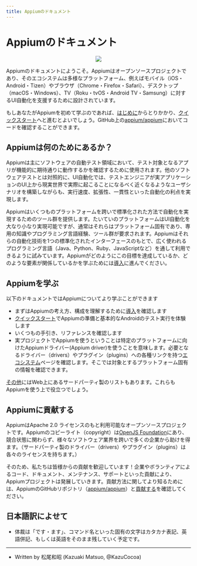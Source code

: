 ```yaml
---
title: Appiumのドキュメント
---
```


<!---# Appium Documentation--->
# Appiumのドキュメント

<div style="text-align: center">
  <img src="assets/images/appium-logo-horiz.png" style="max-width: 400px;" />
</div>

<!---
Welcome to the Appium documentation! Appium is an open-source project and ecosystem of related
software, designed to facilitate UI automation of many app platforms, including mobile (iOS,
Android, Tizen), browser (Chrome, Firefox, Safari), desktop (macOS, Windows), TV (Roku, tvOS,
Android TV, Samsung), and more.
--->
Appiumのドキュメントにようこそ。Appiumはオープンソースプロジェクトであり、そのエコシステムは多様なプラットフォーム、例えばモバイル（iOS・Android・Tizen）やブラウザ（Chrome・Firefox・Safari）、デスクトップ（macOS・Windows）、TV（Roku・tvOS・Android TV・Samsung）に対するUI自動化を支援するために設計されています。

<!---
If you're new to Appium, it's recommended that you start off with the [Introduction](intro/), then
move on to the [Quickstart](quickstart/). And you can always find Appium's code on GitHub at
[appium/appium](https://github.com/appium/appium).
--->
もしあなたがAppiumを初めて学ぶのであれば、[はじめに](intro/)からとりかかり、[クイックスタート](quickstart/)へと進むとよいでしょう。GitHub上の[appium/appium](https://github.com/appium/appium)においてコードを確認することができます。

<!---## What is Appium for?--->
## Appiumは何のためにあるか？


<!---
Appium is used mostly in the field of software test automation, to help determine whether the
functionality of a given app is working as expected. In contrast to other types of software
testing, UI automation allows testers to write code that walks through user scenarios in the actual
UI of an application, mimicking as closely as possible what happens in the real world while
enabling the various benefits of automation, including speed, scale, and consistency.
--->

Appiumは主にソフトウェアの自動テスト領域において、テスト対象となるアプリが機能的に期待通りに動作するかを確認するために使用されます。他のソフトウェアテストとは対照的に、UI自動化では、テストエンジニアが実アプリケーションのUI上から現実世界で実際に起こることになるべく近くなるようなユーザシナリオを構築しながらも、実行速度、拡張性、一貫性といった自動化の利点を実現します。


<!---
Appium aims to provide a set of tools that support this kind of automation in a standard way across
any number of platforms. Most platforms come with tools that allow UI automation at some level, but
these are usually platform-specific and require specialized knowledge and specific programming
language experience and toolchains. Appium tries to unify all these automation technology under
a single stable interface, accessible via most popular programming languages (you can write Appium
scripts in Java, Python, Ruby, JS, and more).
--->

Appiumはいくつものプラットフォームを跨いで標準化された方法で自動化を実現するためのツール群を提供します。たいていのプラットフォームはUI自動化を大なり小なり実現可能ですが、通常はそれらはプラットフォーム固有であり、専用の知識やプログラミング言語経験、ツール群が要求されます。Appiumはそれらの自動化技術を1つの標準化されたインターフェースのもとで、広く使われるプログラミング言語（Java、Python、Ruby、JavaScriptなど）を通して利用できるように試みています。Appiumがどのようにこの目標を達成しているか、どのような要素が関係しているかを学ぶためには[導入](intro/)に進んでください。

<!--
## Learning Appium
--->
## Appiumを学ぶ

<!---
This documentation is a great way to learn more about Appium:

- Check out the [Introduction](intro/) first to make sure you understand all the concepts involved in Appium.
- Go through the [Quickstart](quickstart/) to get set up and run a basic Android test.
- Have a look at the various guides and references.
- Using Appium for a real project means using an Appium driver for a specific platform, so you'll want to have a look at the [Ecosystem](ecosystem/) page where we keep links to the drivers and plugins you might want to use; you can refer to those projects for specific information about using Appium for a given platform.
--->

以下のドキュメントではAppiumについてより学ぶことができます

- まずはAppiumの考え方、構成を理解するために[導入](intro/)を確認します
- [クイックスタート](quickstart/)でAppiumの準備と基本的なAndroidのテスト実行を体験します
- いくつもの手引き、リファレンスを確認します
- 実プロジェクトでAppiumを使うということは特定のプラットフォームに向けたAppiumドライバー(Appium driver)を使うことを意味します。必要となるドライバー（drivers）やプラグイン（plugins）への各種リンクを持つ[エコシステム](ecosystem/)ページを確認します。そこでは対象とするプラットフォーム固有の情報を確認できます。

<!---
You can also check out a list of third-party [Resources](resources.md) to explore Appium around the
web.
--->

[その他](resources.md)にはWeb上にあるサードパーティ製のリストもあります。これらもAppiumを使う上で役立つでしょう。


<!---
## Contributing to Appium
--->
## Appiumに貢献する


<!---
Appium is open source, available under an Apache 2.0 license. Appium's copyright is held by the
[OpenJS Foundation](https://openjsf.org), and Appium receives contributions from many companies
across several software industries, regardless of their competitive status. (3rd-party drivers and
plugins are available under the licenses provided by their authors.)
--->

AppiumはApache 2.0 ライセンスのもと利用可能なオープンソースプロジェクトです。Appiumのコピーライト（copyright）は[OpenJS Foundation](https://openjsf.org)にあり、競合状態に関わらず、様々なソフトウェア業界を跨いで多くの企業から助けを得ます。（サードパーティ製のドライバー（drivers）やプラグイン（plugins）は各々のライセンスを持ちます。）

<!---
As such, we welcome contributions! The project moves forward in relation to the investment of
contributions of code, documentation, maintenance, and support from companies and volunteers. To
learn more about contributing, check out our GitHub repo at
[appium/appium](https://github.com/appium/appium) and read through our
[Contributing](contributing/) guides.
--->
そのため、私たちは皆様からの貢献を歓迎しています！企業やボランティアによるコード、ドキュメント、メンテナンス、サポートといった貢献により、Appiumプロジェクトは発展していきます。貢献方法に関してより知るためには、AppiumのGitHubリポジトリ（[appium/appium](https://github.com/appium/appium)）と[貢献する](contributing/)を確認してください。

## 日本語訳によせて

- 体裁は「です・ます」、コマンド名といった固有の文字はカタカナ表記、英語併記、もしくは英語をそのまま残していく予定です。

---

- Written by 松尾和昭 (Kazuaki Matsuo, @KazuCocoa)
